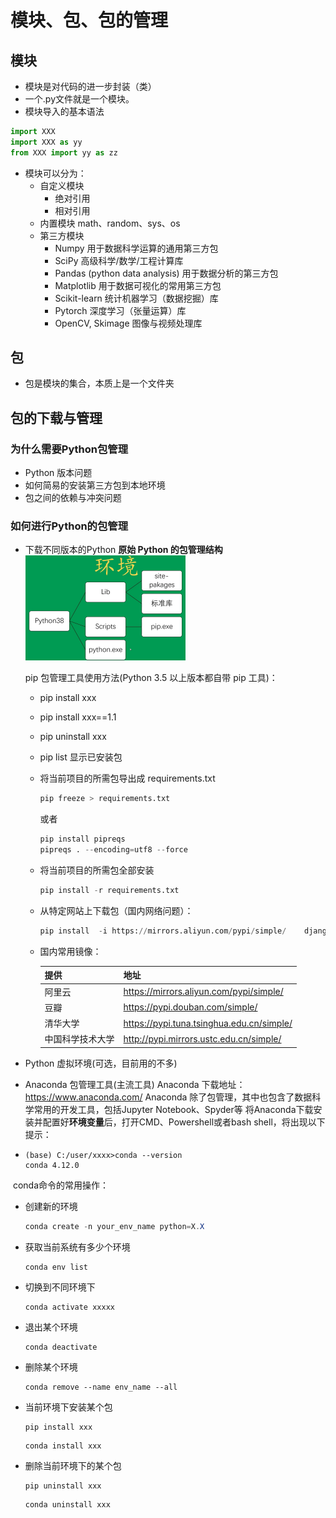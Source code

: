 # 模块、包、包的管理

## 模块
- 模块是对代码的进一步封装（类）
- 一个.py文件就是一个模块。
- 模块导入的基本语法
```python
import XXX
import XXX as yy
from XXX import yy as zz
```
- 模块可以分为：
  - 自定义模块 
    - 绝对引用
    - 相对引用
  - 内置模块 math、random、sys、os
  - 第三方模块 
    - Numpy 用于数据科学运算的通用第三方包
    - SciPy 高级科学/数学/工程计算库
    - Pandas (python data analysis) 用于数据分析的第三方包 
    - Matplotlib 用于数据可视化的常用第三方包
    - Scikit-learn 统计机器学习（数据挖掘）库 
    - Pytorch 深度学习（张量运算）库
    - OpenCV, Skimage 图像与视频处理库

## 包
- 包是模块的集合，本质上是一个文件夹

## 包的下载与管理
### 为什么需要Python包管理
- Python 版本问题 
- 如何简易的安装第三方包到本地环境
- 包之间的依赖与冲突问题
### 如何进行Python的包管理
- 下载不同版本的Python
  **原始 Python 的包管理结构**
  <img src="../image/package_management.png" alt="这是图片" style="zoom: 25%;" />

  pip 包管理工具使用方法(Python 3.5 以上版本都自带 pip 工具)：

  - pip install xxx

  - pip install xxx==1.1

  - pip uninstall xxx

  - pip list 显示已安装包

  - 将当前项目的所需包导出成 requirements.txt

    ```python
    pip freeze > requirements.txt 
    ```

    或者

    ```python
    pip install pipreqs
    pipreqs . --encoding=utf8 --force
    ```

  - 将当前项目的所需包全部安装

    ```python
    pip install -r requirements.txt
    ```

    

  - 从特定网站上下载包（国内网络问题）：

    ```python
    pip install  -i https://mirrors.aliyun.com/pypi/simple/    django 	
    ```

  - 国内常用镜像：

    | 提供             | 地址                                      |
    | ---------------- | ----------------------------------------- |
    | 阿里云           | https://mirrors.aliyun.com/pypi/simple/   |
    | 豆瓣             | https://pypi.douban.com/simple/           |
    | 清华大学         | https://pypi.tuna.tsinghua.edu.cn/simple/ |
    | 中国科学技术大学 | http://pypi.mirrors.ustc.edu.cn/simple/   |

- Python 虚拟环境(可选，目前用的不多)

- Anaconda 包管理工具(主流工具)
  Anaconda 下载地址：
  https://www.anaconda.com/
  Anaconda 除了包管理，其中也包含了数据科学常用的开发工具，包括Jupyter Notebook、Spyder等
  将Anaconda下载安装并配置好**环境变量**后，打开CMD、Powershell或者bash shell，将出现以下提示：

- ```
  (base) C:/user/xxxx>conda --version
  conda 4.12.0
  ```

​	conda命令的常用操作：

- 创建新的环境

  ```powershell
  conda create -n your_env_name python=X.X
  ```

- 获取当前系统有多少个环境

  ```
  conda env list
  ```

- 切换到不同环境下

  ```
  conda activate xxxxx
  ```

- 退出某个环境

  ```
  conda deactivate
  ```

- 删除某个环境

  ```
  conda remove --name env_name --all
  ```

- 当前环境下安装某个包

  ```
  pip install xxx
  ```

  ```
  conda install xxx
  ```

- 删除当前环境下的某个包

  ```
  pip uninstall xxx
  ```

  ```
  conda uninstall xxx
  ```

  
